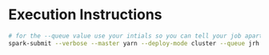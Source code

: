 # Execution Instructions

```bash
# for the --queue value use your intials so you can tell your job apart
spark-submit --verbose --master yarn --deploy-mode cluster --queue jrh demo-read-write.py
```
